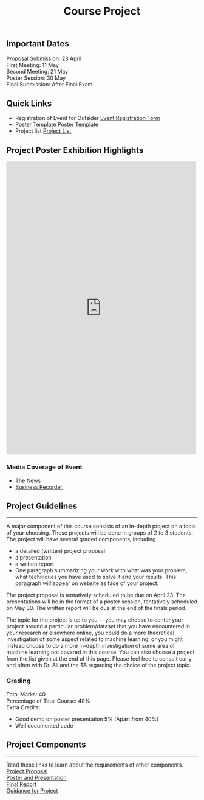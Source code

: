 ﻿---  
layout: page  
title: Course Project  
permalink: /project/  
---  
## Important Dates

Proposal Submission: 23 April<br>
First Meeting:  11 May<br>
Second Meeting: 21 May<br>
Poster Session: 30 May<br>
Final Submission: After Final Exam <br>

## Quick Links
- Registration of Event for Outsider 
   <a href="{{ '/event_registration/' | prepend: site.baseurl | prepend: site.url }}">Event Registration Form</a> <br>
- Poster Template
   <a href="{{ '/project_poster_template/' | prepend: site.baseurl | prepend: site.url }}">Poster Template</a> <br>
- Project list
   <a href="{{ '/project_list/' | prepend: site.baseurl | prepend: site.url }}">Project List</a> <br>

## Project Poster Exhibition Highlights 
<iframe src="https://www.facebook.com/plugins/post.php?href=https%3A%2F%2Fwww.facebook.com%2FITU.punjab%2Fposts%2F1976097152402669&width=500" width="500" height="770" style="border:none;overflow:hidden" scrolling="no" frameborder="0" allowTransparency="true" allow="encrypted-media"></iframe>

### Media Coverage of Event
- [The News](https://www.thenews.com.pk/print/322755-itu-expo)
- [Business Recorder](https://epaper.brecorder.com/2018/05/29/15-page/719506-news.html)

## Project Guidelines
___

A major component of this course consists of an in-depth project on a topic of your choosing. These projects will be done in groups of 2 to 3 students. The project will have several graded components, including  
- a detailed (written) project proposal  
- a presentation  
- a written report  
- One paragraph summarizing your work with what was your problem, what techniques you have used to solve it and your results. This paragraph will appear on website as face of your project.
  
The project proposal is tentatively scheduled to be due on April 23. The presentations will be in the format of a poster session, tentatively scheduled on May 30. The written report will be due at the end of the finals period.  

The topic for the project is up to you -- you may choose to center your project around a particular problem/dataset that you have encountered in your research or elsewhere online, you could do a more theoretical investigation of some aspect related to machine learning, or you might instead choose to do a more in-depth investigation of some area of machine learning not covered in this course. You can also choose a project from the list given at the end of this page. Please feel free to consult early and often with Dr. Ali and the TA regarding the choice of the project topic.  
  
### Grading 

Total Marks: 40<br>
Percentage of Total Course: 40% <br>
Extra Credits: 
- Good demo on poster presentation 5% (Apart from 40%) 
- Well documented code
 

## Project Components
___
Read these links to learn about the requirements of other components. <br>
<a href="{{ '/project_proposal/' | prepend: site.baseurl | prepend: site.url }}">Project Proposal</a> <br>
<a href="{{ '/project_poster/' | prepend: site.baseurl | prepend: site.url }}">Poster and Presentation</a> <br>
<a href="{{ '/project_report/' | prepend: site.baseurl | prepend: site.url }}">Final Report</a> <br>
<a href="{{ '/project_guide/' | prepend: site.baseurl | prepend: site.url }}">Guidance for Project</a> <br>




